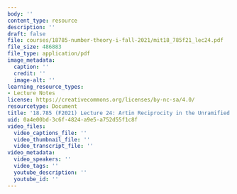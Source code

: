 ```yaml
---
body: ''
content_type: resource
description: ''
draft: false
file: courses/18785-number-theory-i-fall-2021/mit18_785f21_lec24.pdf
file_size: 486883
file_type: application/pdf
image_metadata:
  caption: ''
  credit: ''
  image-alt: ''
learning_resource_types:
- Lecture Notes
license: https://creativecommons.org/licenses/by-nc-sa/4.0/
resourcetype: Document
title: '18.785 (F2021) Lecture 24: Artin Reciprocity in the Unramified Case'
uid: 0a4e00bd-3c6f-4824-a9e5-a752d55f1c8f
video_files:
  video_captions_file: ''
  video_thumbnail_file: ''
  video_transcript_file: ''
video_metadata:
  video_speakers: ''
  video_tags: ''
  youtube_description: ''
  youtube_id: ''
---
```

